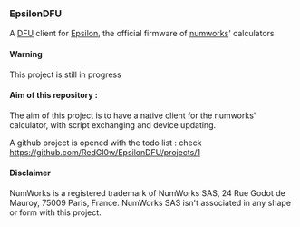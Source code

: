 ### EpsilonDFU
A [DFU](https://en.wikipedia.org/wiki/USB#Device_Firmware_Upgrade) client for [Epsilon](https://github.com/numworks/epsilon), the official firmware of [numworks](https://numworks.com)' calculators

#### Warning

This project is still in progress

#### Aim of this repository :

The aim of this project is to have a native client for the numworks' calculator, with script exchanging and device updating.

A github project is opened with the todo list : check https://github.com/RedGl0w/EpsilonDFU/projects/1

#### Disclaimer

NumWorks is a registered trademark of NumWorks SAS, 24 Rue Godot de Mauroy, 75009 Paris, France. NumWorks SAS isn't associated in any shape or form with this project.
